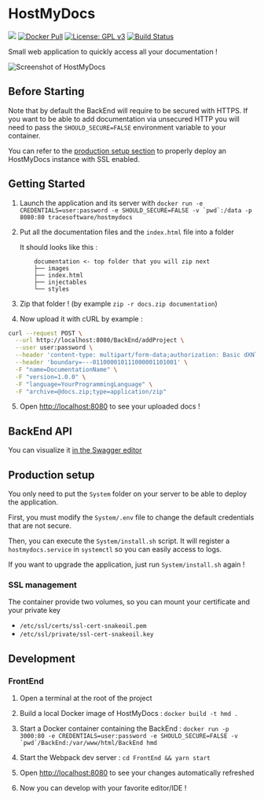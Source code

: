 # HostMyDocs

[![](https://images.microbadger.com/badges/image/tracesoftware/hostmydocs.svg)](https://microbadger.com/images/tracesoftware/hostmydocs "Get your own image badge on microbadger.com")
[![Docker Pull](https://img.shields.io/docker/pulls/tracesoftware/hostmydocs.svg)](https://hub.docker.com/r/tracesoftware/hostmydocs/)
[![License: GPL v3](https://img.shields.io/badge/License-GPL%20v3-blue.svg)](http://www.gnu.org/licenses/gpl-3.0)
[![Build Status](https://travis-ci.org/TraceSoftwareInternational/HostMyDocs.svg?branch=master)](https://travis-ci.org/TraceSoftwareInternational/HostMyDocs)

Small web application to quickly access all your documentation !

![Screenshot of HostMyDocs](http://i.imgur.com/9SpGBdT.png)

## Before Starting

Note that by default the BackEnd will require to be secured with HTTPS. If you want to be able to add documentation via unsecured HTTP you will need to pass the `SHOULD_SECURE=FALSE` environment variable to your container.

You can refer to the [production setup section](#production-setup) to properly deploy an HostMyDocs instance with SSL enabled.

## Getting Started

1) Launch the application and its server with ```docker run -e CREDENTIALS=user:password -e SHOULD_SECURE=FALSE -v `pwd`:/data -p 8080:80 tracesoftware/hostmydocs```

2) Put all the documentation files and the `index.html` file into a folder

    It should looks like this :
    ```
        documentation <- top folder that you will zip next
        ├── images
        ├── index.html
        ├── injectables
        └── styles
    ```

3) Zip that folder ! (by example `zip -r docs.zip documentation`)

4) Now upload it with cURL by example :

``` bash
curl --request POST \
  --url http://localhost:8080/BackEnd/addProject \
  --user user:password \
  --header 'content-type: multipart/form-data;authorization: Basic dXNlcjpwYXNzd29yZA==' \
  --header 'boundary=---011000010111000001101001' \
  -F "name=DocumentationName" \
  -F "version=1.0.0" \
  -F "language=YourProgrammingLanguage" \
  -F "archive=@docs.zip;type=application/zip"
```

5) Open [http://localhost:8080](http://localhost:8080) to see your uploaded docs !

## BackEnd API

You can visualize it [in the Swagger editor](http://editor.swagger.io/#/?import=https://cdn.rawgit.com/TraceSoftwareInternational/HostMyDocs/master/BackEnd/specs/swagger.yaml)

## Production setup

You only need to put the `System` folder on your server to be able to deploy the application.

First, you must modify the `System/.env` file to change the default credentials that are not secure.

Then, you can execute the `System/install.sh` script. It will register a `hostmydocs.service` in `systemctl` so you can easily access to logs.

If you want to upgrade the application, just run `System/install.sh` again !

### SSL management

The container provide two volumes, so you can mount your certificate and your private key

- `/etc/ssl/certs/ssl-cert-snakeoil.pem`
- `/etc/ssl/private/ssl-cert-snakeoil.key`

## Development

### FrontEnd

1) Open a terminal at the root of the project

2) Build a local Docker image of HostMyDocs : `docker build -t hmd .`

3) Start a Docker container containing the BackEnd : ``docker run -p 3000:80 -e CREDENTIALS=user:password -e SHOULD_SECURE=FALSE -v `pwd`/BackEnd:/var/www/html/BackEnd hmd``

4) Start the Webpack dev server : `cd FrontEnd && yarn start`

5) Open [http://localhost:8080]() to see your changes automatically refreshed

6) Now you can develop with your favorite editor/IDE !
